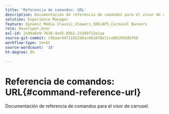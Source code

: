 ```yaml
---
title: 'Referencia de comandos: URL'
description: Documentación de referencia de comandos para el visor de carrusel.
solution: Experience Manager
feature: Dynamic Media Classic,Viewers,SDK/API,Carousel Banners
role: Developer,User
exl-id: 2a98a6e9-7636-4ed5-8bb2-23389713a1aa
source-git-commit: c99aac44711852d8ac661878e11ce0b19d3dbf60
workflow-type: tm+mt
source-wordcount: '18'
ht-degree: 0%

---
```


# Referencia de comandos: URL{#command-reference-url}

Documentación de referencia de comandos para el visor de carrusel.
